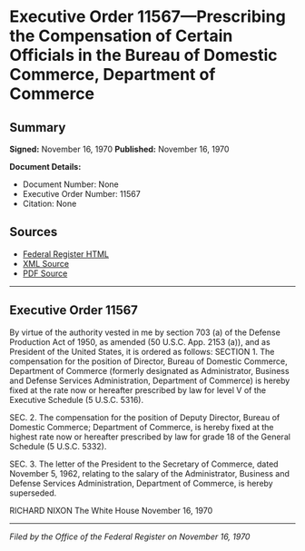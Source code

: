 # Executive Order 11567—Prescribing the Compensation of Certain Officials in the Bureau of Domestic Commerce, Department of Commerce

## Summary

**Signed:** November 16, 1970
**Published:** November 16, 1970

**Document Details:**
- Document Number: None
- Executive Order Number: 11567
- Citation: None

## Sources
- [Federal Register HTML](https://www.presidency.ucsb.edu/documents/executive-order-11567-prescribing-the-compensation-certain-officials-the-bureau-domestic)
- [XML Source](None)
- [PDF Source](None)

---

## Executive Order 11567

By virtue of the authority vested in me by section 703 (a) of the Defense Production Act of 1950, as amended (50 U.S.C. App. 2153 (a)), and as President of the United States, it is ordered as follows:
SECTION 1. The compensation for the position of Director, Bureau of Domestic Commerce, Department of Commerce (formerly designated as Administrator, Business and Defense Services Administration, Department of Commerce) is hereby fixed at the rate now or hereafter prescribed by law for level V of the Executive Schedule (5 U.S.C. 5316).

SEC. 2. The compensation for the position of Deputy Director, Bureau of Domestic Commerce; Department of Commerce, is hereby fixed at the highest rate now or hereafter prescribed by law for grade 18 of the General Schedule (5 U.S.C. 5332).

SEC. 3. The letter of the President to the Secretary of Commerce, dated November 5, 1962, relating to the salary of the Administrator, Business and Defense Services Administration, Department of Commerce, is hereby superseded.

RICHARD NIXON
The White House
November 16, 1970

---

*Filed by the Office of the Federal Register on November 16, 1970*
